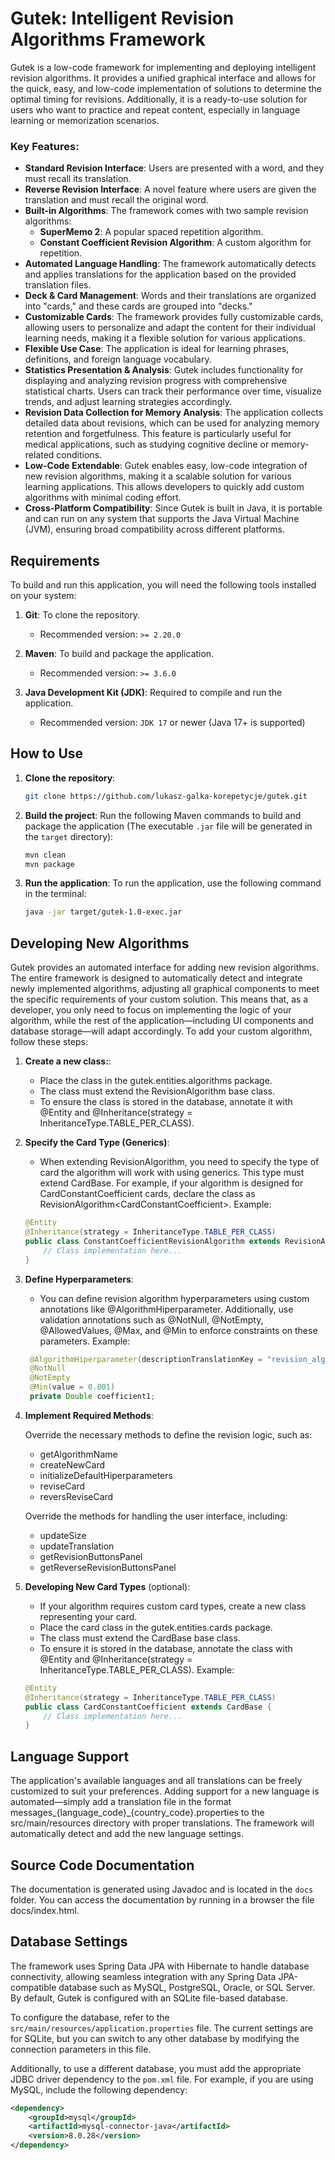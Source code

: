 # Gutek: Intelligent Revision Algorithms Framework

Gutek is a low-code framework for implementing and deploying intelligent revision algorithms. It provides a unified graphical interface and allows for the quick, easy, and low-code implementation of solutions to determine the optimal timing for revisions. Additionally, it is a ready-to-use solution for users who want to practice and repeat content, especially in language learning or memorization scenarios.

### Key Features:
- **Standard Revision Interface**: Users are presented with a word, and they must recall its translation.
- **Reverse Revision Interface**: A novel feature where users are given the translation and must recall the original word.
- **Built-in Algorithms**: The framework comes with two sample revision algorithms:
    - **SuperMemo 2**: A popular spaced repetition algorithm.
    - **Constant Coefficient Revision Algorithm**: A custom algorithm for repetition.
- **Automated Language Handling**: The framework automatically detects and applies translations for the application based on the provided translation files.
- **Deck & Card Management**: Words and their translations are organized into "cards," and these cards are grouped into "decks."
- **Customizable Cards**: The framework provides fully customizable cards, allowing users to personalize and adapt the content for their individual learning needs, making it a flexible solution for various applications.
- **Flexible Use Case**: The application is ideal for learning phrases, definitions, and foreign language vocabulary.
- **Statistics Presentation & Analysis**: Gutek includes functionality for displaying and analyzing revision progress with comprehensive statistical charts. Users can track their performance over time, visualize trends, and adjust learning strategies accordingly.
- **Revision Data Collection for Memory Analysis**: The application collects detailed data about revisions, which can be used for analyzing memory retention and forgetfulness. This feature is particularly useful for medical applications, such as studying cognitive decline or memory-related conditions.
- **Low-Code Extendable**: Gutek enables easy, low-code integration of new revision algorithms, making it a scalable solution for various learning applications. This allows developers to quickly add custom algorithms with minimal coding effort.
- **Cross-Platform Compatibility**: Since Gutek is built in Java, it is portable and can run on any system that supports the Java Virtual Machine (JVM), ensuring broad compatibility across different platforms.

## Requirements

To build and run this application, you will need the following tools installed on your system:

1. **Git**: To clone the repository.
    - Recommended version: `>= 2.20.0`

2. **Maven**: To build and package the application.
    - Recommended version: `>= 3.6.0`

3. **Java Development Kit (JDK)**: Required to compile and run the application.
    - Recommended version: `JDK 17` or newer (Java 17+ is supported)

## How to Use

1. **Clone the repository**:
   ```bash
   git clone https://github.com/lukasz-galka-korepetycje/gutek.git
2. **Build the project**: Run the following Maven commands to build and package the application (The executable `.jar` file will be generated in the `target` directory):
    ```bash
    mvn clean
    mvn package
3. **Run the application**: To run the application, use the following command in the terminal:
    ```bash
   java -jar target/gutek-1.0-exec.jar

## Developing New Algorithms

Gutek provides an automated interface for adding new revision algorithms. The entire framework is designed to automatically detect and integrate newly implemented algorithms, adjusting all graphical components to meet the specific requirements of your custom solution. This means that, as a developer, you only need to focus on implementing the logic of your algorithm, while the rest of the application—including UI components and database storage—will adapt accordingly.
To add your custom algorithm, follow these steps:

1. **Create a new class:**:
    * Place the class in the gutek.entities.algorithms package.
    * The class must extend the RevisionAlgorithm base class.
    * To ensure the class is stored in the database, annotate it with @Entity and @Inheritance(strategy = InheritanceType.TABLE_PER_CLASS).
2. **Specify the Card Type (Generics)**:
    * When extending RevisionAlgorithm, you need to specify the type of card the algorithm will work with using generics. This type must extend CardBase. For example, if your algorithm is designed for CardConstantCoefficient cards, declare the class as RevisionAlgorithm\<CardConstantCoefficient\>.
    Example:
    ```java
    @Entity
    @Inheritance(strategy = InheritanceType.TABLE_PER_CLASS)
    public class ConstantCoefficientRevisionAlgorithm extends RevisionAlgorithm<CardConstantCoefficient> {
        // Class implementation here...
    }
3. **Define Hyperparameters**:
   * You can define revision algorithm hyperparameters using custom annotations like @AlgorithmHiperparameter. Additionally, use validation annotations such as @NotNull, @NotEmpty, @AllowedValues, @Max, and @Min to enforce constraints on these parameters.
   Example:
   ```java
    @AlgorithmHiperparameter(descriptionTranslationKey = "revision_algorithm.const_coeff.normal_coeff_1")
    @NotNull
    @NotEmpty
    @Min(value = 0.001)
    private Double coefficient1;
4. **Implement Required Methods**:

   Override the necessary methods to define the revision logic, such as:
   * getAlgorithmName
   * createNewCard
   * initializeDefaultHiperparameters
   * reviseCard
   * reversReviseCard

   Override the methods for handling the user interface, including:
   * updateSize
   * updateTranslation
   * getRevisionButtonsPanel
   * getReverseRevisionButtonsPanel

5. **Developing New Card Types** (optional):
   * If your algorithm requires custom card types, create a new class representing your card.
   * Place the card class in the gutek.entities.cards package.
   * The class must extend the CardBase base class.
   * To ensure it is stored in the database, annotate the class with @Entity and @Inheritance(strategy = InheritanceType.TABLE_PER_CLASS).
   Example:
    ```java
    @Entity
    @Inheritance(strategy = InheritanceType.TABLE_PER_CLASS)
    public class CardConstantCoefficient extends CardBase {
        // Class implementation here...
    }

## Language Support

The application's available languages and all translations can be freely customized to suit your preferences. Adding support for a new language is automated—simply add a translation file in the format messages_{language_code}_{country_code}.properties to the src/main/resources directory with proper translations. The framework will automatically detect and add the new language settings.

## Source Code Documentation

The documentation is generated using Javadoc and is located in the `docs` folder. You can access the documentation by running in a browser the file docs/index.html.

## Database Settings

The framework uses Spring Data JPA with Hibernate to handle database connectivity, allowing seamless integration with any Spring Data JPA-compatible database such as MySQL, PostgreSQL, Oracle, or SQL Server. By default, Gutek is configured with an SQLite file-based database.

To configure the database, refer to the `src/main/resources/application.properties` file. The current settings are for SQLite, but you can switch to any other database by modifying the connection parameters in this file.

Additionally, to use a different database, you must add the appropriate JDBC driver dependency to the `pom.xml` file. For example, if you are using MySQL, include the following dependency:

```xml
<dependency>
    <groupId>mysql</groupId>
    <artifactId>mysql-connector-java</artifactId>
    <version>8.0.28</version>
</dependency>